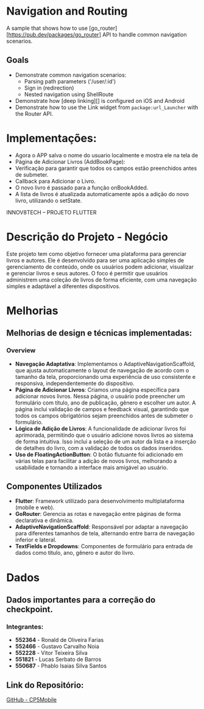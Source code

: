 # Navigation and Routing
A sample that shows how to use [go_router][https://pub.dev/packages/go_router]
API to handle common navigation scenarios.

## Goals
- Demonstrate common navigation scenarios:
  - Parsing path parameters ('/user/:id')
  - Sign in (redirection)
  - Nested navigation using ShellRoute
- Demonstrate how [deep linking][] is configured on iOS and Android
- Demonstrate how to use the Link widget from `package:url_Launcher` with the
  Router API.

# Implementações:
- Agora o APP salva o nome do usuario localmente e mostra ele na tela de 
- Página de Adicionar Livros (AddBookPage):
- Verificação para garantir que todos os campos estão preenchidos antes de submeter.
- Callback para Adicionar o Livro.
- O novo livro é passado para a função onBookAdded.
- A lista de livros é atualizada automaticamente após a adição do novo livro, utilizando o setState.

INNOV8TECH – PROJETO FLUTTER

# Descrição do Projeto - Negócio

Este projeto tem como objetivo fornecer uma plataforma para gerenciar livros e autores.
Ele é desenvolvido para ser uma aplicação simples de gerenciamento de conteúdo, onde os usuários podem adicionar, visualizar e gerenciar livros e seus autores. O foco é permitir que usuários administrem uma coleção de livros de forma eficiente, com uma navegação simples e adaptável a diferentes dispositivos.

# Melhorias

## Melhorias de design e técnicas implementadas:

### Overview
- **Navegação Adaptativa**: Implementamos o AdaptiveNavigationScaffold, que ajusta automaticamente o layout de navegação de acordo com o tamanho da tela, proporcionando uma experiência de uso consistente e responsiva, independentemente do dispositivo.
- **Página de Adicionar Livros**: Criamos uma página específica para adicionar novos livros. Nessa página, o usuário pode preencher um formulário com título, ano de publicação, gênero e escolher um autor. A página inclui validação de campos e feedback visual, garantindo que todos os campos obrigatórios sejam preenchidos antes de submeter o formulário.
- **Lógica de Adição de Livros**: A funcionalidade de adicionar livros foi aprimorada, permitindo que o usuário adicione novos livros ao sistema de forma intuitiva. Isso inclui a seleção de um autor da lista e a inserção de detalhes do livro, com a validação de todos os dados inseridos.
- **Uso de FloatingActionButton**: O botão flutuante foi adicionado em várias telas para facilitar a adição de novos livros, melhorando a usabilidade e tornando a interface mais amigável ao usuário.

## Componentes Utilizados

- **Flutter**: Framework utilizado para desenvolvimento multiplataforma (mobile e web).
- **GoRouter**: Gerencia as rotas e navegação entre páginas de forma declarativa e dinâmica.
- **AdaptiveNavigationScaffold**: Responsável por adaptar a navegação para diferentes tamanhos de tela, alternando entre barra de navegação inferior e lateral.
- **TextFields e Dropdowns**: Componentes de formulário para entrada de dados como título, ano, gênero e autor do livro.

# Dados

## Dados importantes para a correção do checkpoint.

### Integrantes:

- **552364** - Ronald de Oliveira Farias
- **552466** - Gustavo Carvalho Noia
- **552228** - Vitor Teixeira Silva
- **551821** - Lucas Serbato de Barros
- **550687** - Phablo Isaias Silva Santos

## Link do Repositório:

[GitHub - CP5Mobile](https://github.com/Serbatinho/CP5Mobile)

